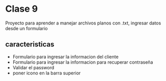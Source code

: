 # Clase 9
Proyecto para aprender a manejar archivos planos con .txt, ingresar datos desde un formulario



## caracteristicas

* Formulario para ingresar la informacion del cliente
* Formulario para ingresar la informacion para recuperar contraseña
* Validar el password
* poner icono en la barra superior